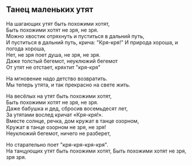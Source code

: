 ## Танец маленьких утят
На шагающих утят быть похожими хотят,  
Быть похожими хотят не зря, не зря.  
Можно хвостик отряхнуть и пуститься в дальний путь,  
И пуститься в дальний путь, крича: "Кря-кря!"
И природа хороша, и погода хороша,  
Нет, не зря поет душа, не зря, не зря.  
Даже толстый бегемот, неуклюжий бегемот  
От утят не отстает, кряхтит "кря-кря"  

На мгновение надо детство возвратить.  
Мы теперь утята, и так прекрасно на свете жить.  

На весёлых на утят быть похожими хотят,  
Быть похожими хотят не зря, не зря.  
Даже бабушка и дед, сбросив восемьдесят лет,  
За утятами вослед кричат «Кря-кря!».  
Вместе солнце, речка, дом кружат в танце озорном,  
Кружат в танце озорном не зря, не зря!  
Неуклюжий бегемот, ничего не разберет,

Но старательно поет "кря-кря-кря-кря".  
На танцующих утят быть похожими хотят,
Быть похожими хотят не зря, зря зря.  
